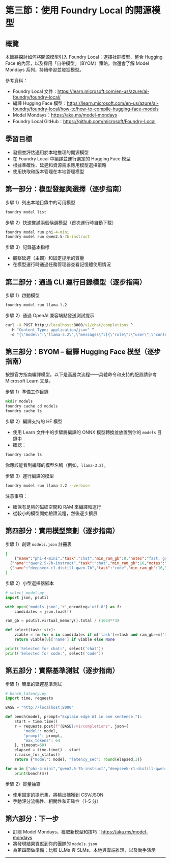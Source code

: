 <!--
CO_OP_TRANSLATOR_METADATA:
{
  "original_hash": "eb6ccbc99954b9db058c3fabdbf39cc5",
  "translation_date": "2025-09-22T11:45:19+00:00",
  "source_file": "Module08/03.OpenSourceModels.md",
  "language_code": "hk"
}
-->
# 第三節：使用 Foundry Local 的開源模型

## 概覽

本節將探討如何將開源模型引入 Foundry Local：選擇社群模型、整合 Hugging Face 的內容，以及採用「自帶模型」（BYOM）策略。你還會了解 Model Mondays 系列，持續學習並發掘模型。

參考資料：
- Foundry Local 文件：https://learn.microsoft.com/en-us/azure/ai-foundry/foundry-local/
- 編譯 Hugging Face 模型：https://learn.microsoft.com/en-us/azure/ai-foundry/foundry-local/how-to/how-to-compile-hugging-face-models
- Model Mondays：https://aka.ms/model-mondays
- Foundry Local GitHub：https://github.com/microsoft/Foundry-Local

## 學習目標
- 發掘並評估適用於本地推理的開源模型
- 在 Foundry Local 中編譯並運行選定的 Hugging Face 模型
- 根據準確性、延遲和資源需求應用模型選擇策略
- 使用快取和版本管理在本地管理模型

## 第一部分：模型發掘與選擇（逐步指南）

步驟 1）列出本地目錄中的可用模型  
```cmd
foundry model list
```
  
步驟 2）快速嘗試兩個候選模型（首次運行時自動下載）  
```cmd
foundry model run phi-4-mini
foundry model run qwen2.5-7b-instruct
```
  
步驟 3）記錄基本指標  
- 觀察延遲（主觀）和固定提示的質量  
- 在模型運行時通過任務管理器查看記憶體使用情況  

## 第二部分：通過 CLI 運行目錄模型（逐步指南）

步驟 1）啟動模型  
```cmd
foundry model run llama-3.2
```
  
步驟 2）通過 OpenAI 兼容端點發送測試提示  
```cmd
curl -X POST http://localhost:8000/v1/chat/completions ^
  -H "Content-Type: application/json" ^
  -d "{\"model\":\"llama-3.2\",\"messages\":[{\"role\":\"user\",\"content\":\"Say hello in 5 words.\"}]}"

```
  

## 第三部分：BYOM – 編譯 Hugging Face 模型（逐步指南）

按照官方指南編譯模型。以下是高層次流程——具體命令和支持的配置請參考 Microsoft Learn 文章。

步驟 1）準備工作目錄  
```cmd
mkdir models
foundry cache cd models
foundry cache ls
```
  
步驟 2）編譯支持的 HF 模型  
- 使用 Learn 文件中的步驟將編譯的 ONNX 模型轉換並放置到你的 `models` 目錄中  
- 確認：  
```cmd
foundry cache ls
```
  
你應該能看到編譯的模型名稱（例如，`llama-3.2`）。  

步驟 3）運行編譯的模型  
```cmd
foundry model run llama-3.2 --verbose
```
  
注意事項：  
- 確保有足夠的磁碟空間和 RAM 來編譯和運行  
- 從較小的模型開始驗證流程，然後逐步擴展  

## 第四部分：實用模型策劃（逐步指南）

步驟 1）創建 `models.json` 註冊表  
```json
[
    {"name":"phi-4-mini","task":"chat","min_ram_gb":8,"notes":"fast, great for general chat"},
  {"name":"qwen2.5-7b-instruct","task":"chat","min_ram_gb":16,"notes":"larger context, good reasoning"},
  {"name":"deepseek-r1-distill-qwen-7b","task":"code","min_ram_gb":16,"notes":"coding-oriented"}
]
```
  
步驟 2）小型選擇器腳本  
```python
# select_model.py
import json, psutil

with open('models.json','r',encoding='utf-8') as f:
    candidates = json.load(f)

ram_gb = psutil.virtual_memory().total / (1024**3)

def select(task: str):
    viable = [m for m in candidates if m['task']==task and ram_gb>=m['min_ram_gb']]
    return viable[0]['name'] if viable else None

print('Selected for chat:', select('chat'))
print('Selected for code:', select('code'))
```
  

## 第五部分：實際基準測試（逐步指南）

步驟 1）簡單的延遲基準測試  
```python
# bench_latency.py
import time, requests

BASE = "http://localhost:8000"

def bench(model, prompt="Explain edge AI in one sentence."):
    start = time.time()
    r = requests.post(f"{BASE}/v1/completions", json={
        "model": model,
        "prompt": prompt,
        "max_tokens": 64
    }, timeout=60)
    elapsed = time.time() - start
    r.raise_for_status()
    return {"model": model, "latency_sec": round(elapsed,3)}

for m in ["phi-4-mini","qwen2.5-7b-instruct","deepseek-r1-distill-qwen-7b"]:
    print(bench(m))
```
  
步驟 2）質量抽查  
- 使用固定的提示集，將輸出捕獲到 CSV/JSON  
- 手動評分流暢性、相關性和正確性（1–5 分）  

## 第六部分：下一步

- 訂閱 Model Mondays，獲取新模型和技巧：https://aka.ms/model-mondays  
- 將發現結果貢獻到你的團隊的 `models.json`  
- 為第四節做準備：比較 LLMs 與 SLMs、本地與雲端推理，以及動手演示  

---

